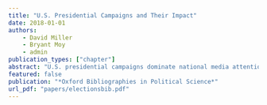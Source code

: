 ```yaml
---
title: "U.S. Presidential Campaigns and Their Impact"
date: 2018-01-01
authors:
    - David Miller
    - Bryant Moy
    - admin
publication_types: ["chapter"]
abstract: "U.S. presidential campaigns dominate national media attention during increasingly long periods before election day. Presidential campaigns deliver messages by way of television, radio, mail, and online media with a goal of persuading voters to support their candidate and mobilizing supporters to turnout on election day. Early studies of the persuasiveness of campaigns were characterized by findings of minimal effects. Most voters made their minds up before the general election campaigns and they did not often change their minds once decided. Campaigns exerted little influence when it came to changing the mind of voters about whom to vote for. Still, other studies find evidence that campaigns enable learning by voters. Despite limited evidence of persuasive effects, many studies find evidence of campaign effects with respect to mobilization and turnout. Through field experiments and the randomization of get out the vote (GOTV) messaging, decades of studies have documented the ability of campaigns to increase turnout. Recent studies, sometimes in conjunction with campaigns, have brought voter files—large databases of citizens voting history sometimes supplemented with additional information—to bear on questions of voter turnout. Through the use of field experiments and with advances in data and modeling techniques, studies have increasingly identified consistent evidence that through advertisement and other mobilization efforts campaigns may successfully bring voters to the polls. In addition to the campaign’s effect on voters, we consider campaigns as institutions. We consider studies that examine the determinants of presidential campaign strategy. The effects of presidential elections are not limited to the periods before Election Day. While campaigns target voters with goals of both persuasion and mobilization, the electoral motivations driving campaigns influence governing after the last inaugural ball is over. The incentives of presidential campaigns are defined by the electoral institutions of the office. Namely, the Electoral College and the all-or-nothing allocation of electoral votes in all but two states incentivizes candidates-turned-presidents to favor the same states they targeted in campaign. We consider studies that examine how campaign forces drive the policies that presidents pursue. From federal grant spending to disaster aid, the specter of presidential campaigns persists into governing."
featured: false
publication: "*Oxford Bibliographies in Political Science*"
url_pdf: "papers/electionsbib.pdf"
---
```



